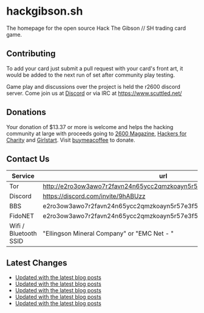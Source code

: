 # hackgibson.sh
The homepage for the open source Hack The Gibson // SH trading card game.


## Contributing

To add your card just submit a pull request with your card's front art, it would be added to the next run of set after community play testing.

Game play and discussions over the project is held the r2600 discord server. Come join us at [Discord](https://discord.com/invite/9hABUzz) or via IRC at https://www.scuttled.net/


## Donations

Your donation of $13.37 or more is welcome and helps the hacking community at large with proceeds going to [2600 Magazine](https://2600.com/), [Hackers for Charity](https://hackersforcharity.org) and [Girlstart](https://girlstart.org).  Visit [buymeacoffee](https://www.buymeacoffee.com/hackgibson.sh) to donate.


## Contact Us

Service | url
-|-
Tor | http://e2ro3ow3awo7r2favn24n65ycc2qmzkoayn5r57e3f56nvjwdcgg32ad.onion
Discord | https://discord.com/invite/9hABUzz
BBS | e2ro3ow3awo7r2favn24n65ycc2qmzkoayn5r57e3f56nvjwdcgg32ad.onion:23
FidoNET | e2ro3ow3awo7r2favn24n65ycc2qmzkoayn5r57e3f56nvjwdcgg32ad.onion:24554
Wifi / Bluetooth SSID | "Ellingson Mineral Company" or "EMC Net - <fidonet address>"

## Latest Changes
<!-- BLOG-POST-LIST:START -->
- [Updated with the latest blog posts](https://github.com/DFW2600/hackgibson.sh/commit/0ffde213ca77d80f79f1ac99484e6df98131c4f5)
- [Updated with the latest blog posts](https://github.com/DFW2600/hackgibson.sh/commit/c88b96a4b8a798c6df07aadb065787441bf61900)
- [Updated with the latest blog posts](https://github.com/DFW2600/hackgibson.sh/commit/4efa7bddfce6fd92c11ccfc3560de37a74a3db5c)
- [Updated with the latest blog posts](https://github.com/DFW2600/hackgibson.sh/commit/c7b7750a0add3c45d4af76778a1270c2c4d0bf80)
- [Updated with the latest blog posts](https://github.com/DFW2600/hackgibson.sh/commit/c0e9265093da7b088d47c6cbbbea4e89bcda5d95)
<!-- BLOG-POST-LIST:END -->
